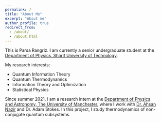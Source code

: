 ```yaml
---
permalink: /
title: "About Me"
excerpt: "About me"
author_profile: true
redirect_from: 
  - /about/
  - /about.html
---
```


This is Parsa Rangriz. I am currently a senior undergraduate student at the [Department of Physics, Sharif University of Technology](https://physics.sharif.edu).

My research interests:
- Quantum Information Theory
- Quantum Thermodynamics
- Information Theory and Optimization
- Statistical Physics 

Since summer 2021, I am a research intern at the [Department of Physics and Astronomy, The University of Manchester](https://www.research.manchester.ac.uk/portal/en/facultiesandschools/department-of-physics--astronomy(6e3f13b0-fa6a-4c9b-b0a1-89e1bbd72e06).html), where I work with [Dr. Ahsan Nazir](https://www.research.manchester.ac.uk/portal/ahsan.nazir.html) and Dr. Adam Stokes. In this project, I study thermodynamics of non-conjugate quantum subsystems. 

